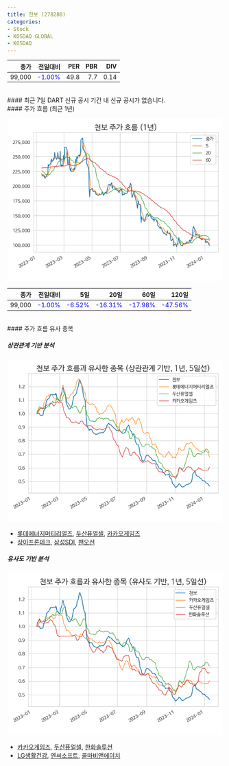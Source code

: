 ```yaml
---
title: 천보 (278280)
categories:
- Stock
- KOSDAQ GLOBAL
- KOSDAQ
---
```


|종가|전일대비|PER|PBR|DIV|
|---:|-------:|--:|--:|--:|
|99,000|<span style="color: blue">-1.00%</span>|49.8|7.7|0.14|

<!-- more -->

<br>
#### 최근 7일 DART 신규 공시
기간 내 신규 공시가 없습니다.

<br>
#### 주가 흐름 (최근 1년)

![278280](/assets/images/stock/278280.png)

|종가|전일대비|5일|20일|60일|120일|
|---:|-------:|--:|---:|---:|----:|
|99,000|<span style="color: blue">-1.00%</span>|<span style="color: blue">-6.52%</span>|<span style="color: blue">-16.31%</span>|<span style="color: blue">-17.98%</span>|<span style="color: blue">-47.56%</span>|

<br>
#### 주가 흐름 유사 종목

##### 상관관계 기반 분석

![278280](/assets/images/stock/278280_corr.png)
- [롯데에너지머티리얼즈](/020150/), [두산퓨얼셀](/336260/), [카카오게임즈](/293490/)
- [상아프론테크](/089980/), [삼성SDI](/006400/), [팬오션](/028670/)

##### 유사도 기반 분석

![278280](/assets/images/stock/278280_sim.png)
- [카카오게임즈](/293490/), [두산퓨얼셀](/336260/), [한화솔루션](/009830/)
- [LG생활건강](/051900/), [엔씨소프트](/036570/), [콜마비앤에이치](/200130/)